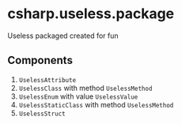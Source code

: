# csharp.useless.package

Useless packaged created for fun

## Components

1. `UselessAttribute`
2. `UselessClass` with method `UselessMethod`
3. `UselessEnum` with value `UselessValue`
4. `UselessStaticClass` with method `UselessMethod`
5. `UselessStruct`
